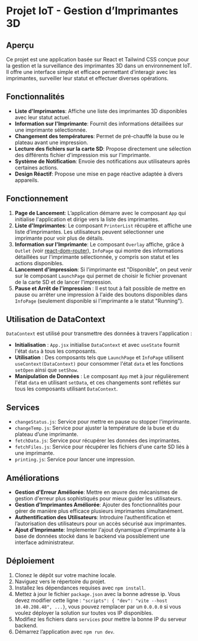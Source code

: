 # Projet IoT - Gestion d’Imprimantes 3D

## Aperçu
Ce projet est une application basée sur React et Tailwind CSS conçue pour la gestion et la surveillance des imprimantes 3D dans un environnement IoT. Il offre une interface simple et efficace permettant d’interagir avec les imprimantes, surveiller leur statut et effectuer diverses opérations.

## Fonctionnalités
- **Liste d'Imprimantes**: Affiche une liste des imprimantes 3D disponibles avec leur statut actuel.
- **Information sur l'Imprimante**: Fournit des informations détaillées sur une imprimante sélectionnée.
- **Changement des températures**: Permet de pré-chauffé la buse ou le plateau avant une impression.
- **Lecture des fichiers sur la carte SD**: Propose directement une sélection des différents fichier d'impression mis sur l'imprimante.
- **Système de Notification**: Envoie des notifications aux utilisateurs après certaines actions.
- **Design Réactif**: Propose une mise en page réactive adaptée à divers appareils.

## Fonctionnement
1. **Page de Lancement**: L’application démarre avec le composant `App` qui initialise l'application et dirige vers la liste des imprimantes.
2. **Liste d'Imprimantes**: Le composant `PrinterList` récupère et affiche une liste d’imprimantes. Les utilisateurs peuvent sélectionner une imprimante pour voir plus de détails.
3. **Information sur l'Imprimante**: Le composant `Overlay` affiche, grâce à `Outlet` (voir [react-dom-router](https://reactrouter.com/en/main)),  `InfoPage` qui montre des informations détaillées sur l'imprimante sélectionnée, y compris son statut et les actions disponibles.
4. **Lancement d'impression**: Si l'imprimante est "Disponible", on peut venir sur le composant `LaunchPage` qui permet de choisir le fichier provenant de la carte SD et de lancer l'impression.
5. **Pause et Arrêt de l'impression** : Il est tout à fait possible de mettre en pause ou arrêter une impression à l'aide des boutons disponibles dans `InfoPage` (seulement disponible si l'imprimante a le statut "Running").


## Utilisation de DataContext
`DataContext` est utilisé pour transmettre des données à travers l'application :

- **Initialisation** : `App.jsx` initialise `DataContext` et avec `useState` fournit l'état `data` à tous les composants.
- **Utilisation** : Des composants tels que `LaunchPage` et `InfoPage` utilisent `useContext(DataContext)` pour consommer l'état `data` et les fonctions `setOpen` ainsi que `setShow`.
- **Manipulation de Données** : Le composant `App` met à jour régulièrement l'état `data` en utilisant `setData`, et ces changements sont reflétés sur tous les composants utilisant `DataContext`.

## Services
- `changeStatus.js`: Service pour mettre en pause ou stopper l'imprimante.
- `changeTemp.js`: Service pour ajuster la température de la buse et du plateau d’une imprimante.
- `fetchData.js`: Service pour récupérer les données des imprimantes.
- `fetchFiles.js`: Service pour récupérer les fichiers d'une carte SD liés à une imprimante.
- `printing.js`: Service pour lancer une impression.

## Améliorations
- **Gestion d'Erreur Améliorée**: Mettre en œuvre des mécanismes de gestion d'erreur plus sophistiqués pour mieux guider les utilisateurs.
- **Gestion d'Imprimantes Améliorée**: Ajouter des fonctionnalités pour gérer de manière plus efficace plusieurs imprimantes simultanément.
- **Authentification des Utilisateurs**: Introduire l’authentification et l’autorisation des utilisateurs pour un accès sécurisé aux imprimantes.
- **Ajout d'Imprimante**: Implementer l'ajout dynamique d'imprimante à la base de données stocké dans le backend via possiblement une interface administrateur.

## Déploiement
1. Clonez le dépôt sur votre machine locale.
2. Naviguez vers le répertoire du projet.
3. Installez les dépendances requises avec `npm install`.
4. Mettez à jour le fichier `package.json` avec la bonne adresse ip. Vous devez modifier cette ligne : ``"scripts": {
   "dev": "vite --host 10.40.208.48", ...}``, vous pouvez remplacer par un `0.0.0.0` si vous voulez déployer la solution sur toutes vos IP disponibles.
5. Modifiez les fichiers dans `services` pour mettre la bonne IP du serveur backend.
4. Démarrez l’application avec `npm run dev`.

